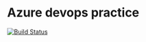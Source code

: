# Azure devops practice

[![Build Status](https://dev.azure.com/sivaone/myweb/_apis/build/status/sivaone.devops1?branchName=main)](https://dev.azure.com/sivaone/myweb/_build/latest?definitionId=5&branchName=main)
